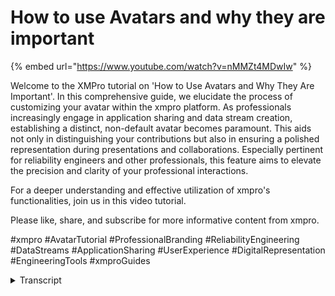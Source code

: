 # How to use Avatars and why they are important
{% embed url="https://www.youtube.com/watch?v=nMMZt4MDwIw" %}

Welcome to the XMPro tutorial on 'How to Use Avatars and Why They Are Important'. In this comprehensive guide, we elucidate the process of customizing your avatar within the xmpro platform. As professionals increasingly engage in application sharing and data stream creation, establishing a distinct, non-default avatar becomes paramount. This aids not only in distinguishing your contributions but also in ensuring a polished representation during presentations and collaborations. Especially pertinent for reliability engineers and other professionals, this feature aims to elevate the precision and clarity of your professional interactions. 

For a deeper understanding and effective utilization of xmpro's functionalities, join us in this video tutorial. 

Please like, share, and subscribe for more informative content from xmpro. 

#xmpro #AvatarTutorial #ProfessionalBranding #ReliabilityEngineering #DataStreams #ApplicationSharing #UserExperience #DigitalRepresentation #EngineeringTools #xmproGuides
<details>
<summary>Transcript</summary>the last thing I'll leave you with in

here is you'll notice you can change

your avatar as more and more of you of

using this as you start sharing apps

between each other what I would suggest

you do is if you click your avatar on

the top right and you click edit

it'll open up the subscription manager

and you can edit your details update an

avatar upload an avatar for yourselves

doesn't need to be your your picture

um you know but the the intent is you'll

see as you start publishing and sharing

apps it'll start showing up in here

versus the default again that's the

default

just something to keep and keep in mind

as you are working through this because

you're going to start creating you know

a bunch of data streams you're going to

start creating a bunch of apps and

things and you're going to start sharing

them with with your yourselves with

other people

you may do a presentation

um so you you just want to make sure

that you've uh you've done all that you

can to make it presentable
</details>